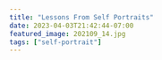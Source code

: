 ```yaml
---
title: "Lessons From Self Portraits"
date: 2023-04-03T21:42:44-07:00
featured_image: 202109_14.jpg 
tags: ["self-portrait"]
---
```

